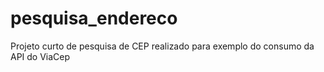 # pesquisa_endereco
Projeto curto de pesquisa de CEP realizado para exemplo do consumo da API do ViaCep

